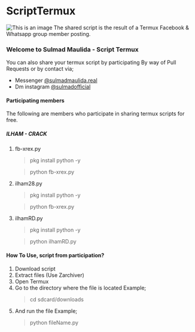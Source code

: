 # ScriptTermux
![This is an image](https://myoctocat.com/assets/images/base-octocat.svg)
The shared script is the result of a Termux Facebook &amp; Whatsapp group member posting. 

### Welcome to Sulmad Maulida - Script Termux
You can also share your termux script by participating 
By way of Pull Requests or by contact via;
 - Messenger [@sulmadmaulida.real](https://facebook.com/sulmadmaulida.real/)
 - Dm instagram [@sulmadofficial](https://instagram.com/sulmadofficial)

#### Participating members
The following are members who participate in sharing termux scripts for free. 

##### ILHAM - CRACK
1. fb-xrex.py
   > pkg install python -y
   
   > python fb-xrex.py

2. ilham28.py
   > pkg install python -y
   
   > python fb-xrex.py

3. ilhamRD.py
   > pkg install python -y
   
   > python ilhamRD.py

#### How To Use, script from participation? 
1. Download script
2. Extract files (Use Zarchiver)
3. Open Termux
4. Go to the directory where the file is located 
   Example;
   > cd sdcard/downloads 
5. And run the file 
   Example;
   > python fileName.py
